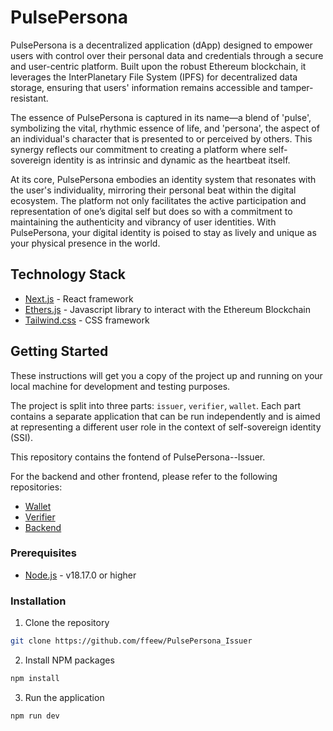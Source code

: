 # PulsePersona

PulsePersona is a decentralized application (dApp) designed to empower users with control over their personal data and credentials through a secure and user-centric platform. Built upon the robust Ethereum blockchain, it leverages the InterPlanetary File System (IPFS) for decentralized data storage, ensuring that users' information remains accessible and tamper-resistant.

The essence of PulsePersona is captured in its name—a blend of 'pulse', symbolizing the vital, rhythmic essence of life, and 'persona', the aspect of an individual's character that is presented to or perceived by others. This synergy reflects our commitment to creating a platform where self-sovereign identity is as intrinsic and dynamic as the heartbeat itself.

At its core, PulsePersona embodies an identity system that resonates with the user's individuality, mirroring their personal beat within the digital ecosystem. The platform not only facilitates the active participation and representation of one’s digital self but does so with a commitment to maintaining the authenticity and vibrancy of user identities. With PulsePersona, your digital identity is poised to stay as lively and unique as your physical presence in the world.

## Technology Stack

- [Next.js](https://nextjs.org/) - React framework
- [Ethers.js](https://docs.ethers.org/v6/) - Javascript library to interact with the Ethereum Blockchain
- [Tailwind.css](https://tailwindcss.com/docs/) - CSS framework

## Getting Started

These instructions will get you a copy of the project up and running on your local machine for development and testing purposes.

The project is split into three parts: `issuer`, `verifier`, `wallet`. Each part contains a separate application that can be run independently and is aimed at representing a different user role in the context of self-sovereign identity (SSI).

This repository contains the fontend of PulsePersona--Issuer.

For the backend and other frontend, please refer to the following repositories:

- [Wallet](https://github.com/ffeew/PulsePersona_Wallet)
- [Verifier](https://github.com/ffeew/PulsePersona_Verifier)
- [Backend](https://github.com/ffeew/PulsePersona)

### Prerequisites

- [Node.js](https://nodejs.org/en/) - v18.17.0 or higher

### Installation

1. Clone the repository

```bash
git clone https://github.com/ffeew/PulsePersona_Issuer
```

2. Install NPM packages

```bash
npm install
```

3. Run the application

```bash
npm run dev
```
